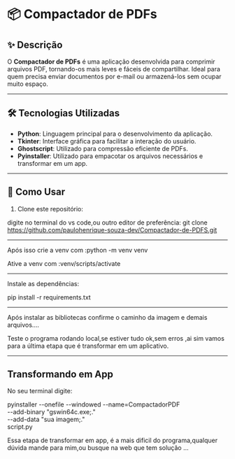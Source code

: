 # 📦 Compactador de PDFs

## ✨ Descrição

O **Compactador de PDFs** é uma aplicação desenvolvida para comprimir arquivos PDF, tornando-os mais leves e fáceis de compartilhar. Ideal para quem precisa enviar documentos por e-mail ou armazená-los sem ocupar muito espaço.

---

## 🛠️ Tecnologias Utilizadas

- **Python**: Linguagem principal para o desenvolvimento da aplicação.
- **Tkinter**: Interface gráfica para facilitar a interação do usuário.
- **Ghostscript**: Utilizado para compressão eficiente de PDFs.
- **Pyinstaller**: Utilizado para empacotar os arquivos necessários e transformar em um app.


---
## 🚀 Como Usar

1. Clone este repositório:

 digite no terminal do vs code,ou outro editor de preferência:
git clone https://github.com/paulohenrique-souza-dev/Compactador-de-PDFS.git


---


Após isso crie a venv com :python -m venv venv

Ative a venv com :venv/scripts/activate

--- 
Instale as dependências:

pip install -r requirements.txt  

---
Após instalar as bibliotecas confirme o caminho da imagem e demais arquivos....

Teste o programa rodando local,se estiver tudo ok,sem erros ,ai sim vamos para a última etapa que é transformar em um aplicativo.

---
## Transformando em App
No seu terminal digite:

pyinstaller --onefile --windowed --name=CompactadorPDF \
  --add-binary "gswin64c.exe;." \
  --add-data "sua imagem;." \
  script.py

Essa etapa de transformar em app, é a mais dificil do programa,qualquer dúvida mande para mim,ou busque na web que tem solução ...


